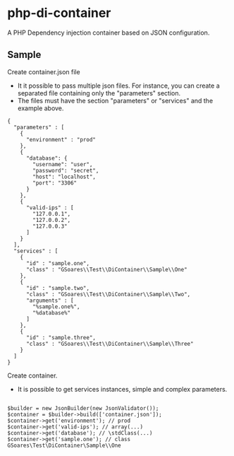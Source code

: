 # php-di-container

A PHP Dependency injection container based on JSON configuration.

## Sample

Create container.json file

- It it possible to pass multiple json files. For instance, you can create a separated file containing only the "parameters" section.
- The files must have the section "parameters" or "services" and the example above.

```
{
  "parameters" : [
    {
      "environment" : "prod"
    },
    {
      "database": {
        "username": "user",
        "password": "secret",
        "host": "localhost",
        "port": "3306"
      }
    },
    {
      "valid-ips" : [
        "127.0.0.1",
        "127.0.0.2",
        "127.0.0.3"
      ]
    }
  ],
  "services" : [
    {
      "id" : "sample.one",
      "class" : "GSoares\\Test\\DiContainer\\Sample\\One"
    },
    {
      "id" : "sample.two",
      "class" : "GSoares\\Test\\DiContainer\\Sample\\Two",
      "arguments" : [
        "%sample.one%",
        "%database%"
      ]
    },
    {
      "id" : "sample.three",
      "class" : "GSoares\\Test\\DiContainer\\Sample\\Three"
    }
  ]
}
```

Create container. 

- It is possible to get services instances, simple and complex parameters.

```

$builder = new JsonBuilder(new JsonValidator());
$container = $builder->build(['container.json']);
$container->get('environment'); // prod
$container->get('valid-ips'); // array(...)
$container->get('database'); // \stdClass(...)
$container->get('sample.one'); // class GSoares\Test\DiContainer\Sample\\One
```